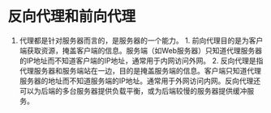 # 反向代理和前向代理
  1. 代理都是针对服务器而言的，是服务器的一个能力。
    1. 前向代理目的是为客户端获取资源，掩盖客户端的信息。服务端（如Web服务器）只知道代理服务器的IP地址而不知道客户端的IP地址，通常用于内网访问外网。
    2. 反向代理是指代理服务器和服务端站在一边，目的是掩盖服务端的信息。客户端只知道代理服务器的地址而不知道服务端的IP地址。通常用于外网访问内网。反向代理还可以为后端的多台服务器提供负载平衡，或为后端较慢的服务器提供缓冲服务。